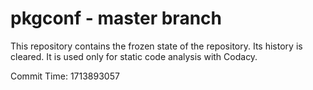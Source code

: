 # pkgconf - master branch

This repository contains the frozen state of the repository.
Its history is cleared. It is used only for static code
analysis with Codacy.

Commit Time: 1713893057